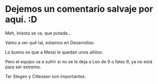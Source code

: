 # Dejemos un comentario salvaje por aquí. :D

Meh, Iniesta se va, que putada...

Vamo a ver qué tal, estamos en Desarrollou

Lo bueno es que a Messi le quedan unos añitos.

Pero el equipo va a sufrir si no se le deja a Leo de 9 o falso 9, ya no está para ser extremo.

Ter Stegen y Cillessen son importantes.
